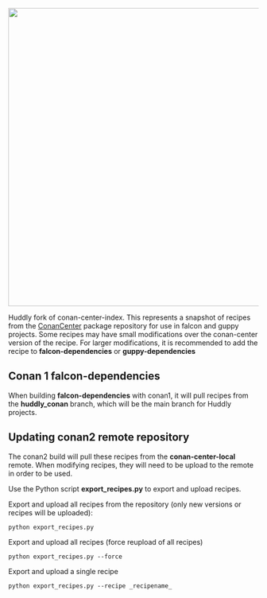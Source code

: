 <p align="center">
    <img src="assets/JFrogConanCenter.png" width="600"/>
</p>

Huddly fork of conan-center-index. This represents a snapshot of recipes from the [ConanCenter](https://conan.io/center) package repository for use in falcon and guppy projects. Some recipes may have small modifications over the conan-center version of the recipe. For larger modifications, it is recommended to add the recipe to **falcon-dependencies** or **guppy-dependencies**

## Conan 1 falcon-dependencies

When building **falcon-dependencies** with conan1, it will pull recipes from the **huddly_conan** branch, which will be the main branch for Huddly projects. 

## Updating conan2 remote repository

The conan2 build will pull these recipes from the **conan-center-local** remote. When modifying recipes, they will need to be upload to the remote in order to be used. 

Use the Python script **export_recipes.py** to export and upload recipes. 

Export and upload all recipes from the repository (only new versions or recipes will be uploaded):
```
python export_recipes.py
```
Export and upload all recipes (force reupload of all recipes)
```
python export_recipes.py --force
```
Export and upload a single recipe
```
python export_recipes.py --recipe _recipename_
```

